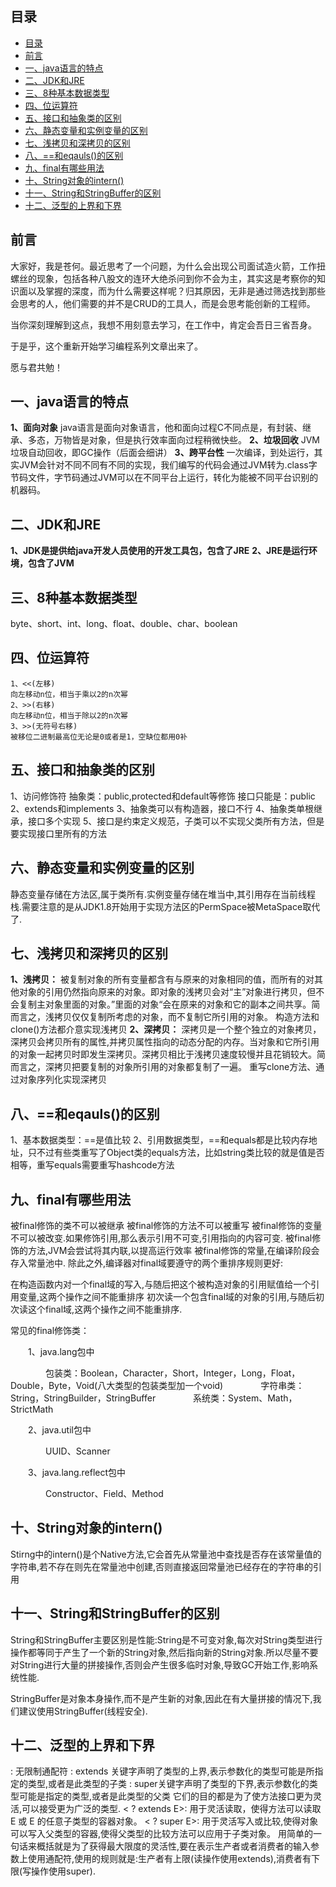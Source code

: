 ﻿
## 目录
- [目录](#目录)
- [前言](#前言)
- [一、java语言的特点](#一java语言的特点)
- [二、JDK和JRE](#二jdk和jre)
- [三、8种基本数据类型](#三8种基本数据类型)
- [四、位运算符](#四位运算符)
- [五、接口和抽象类的区别](#五接口和抽象类的区别)
- [六、静态变量和实例变量的区别](#六静态变量和实例变量的区别)
- [七、浅拷贝和深拷贝的区别](#七浅拷贝和深拷贝的区别)
- [八、==和eqauls()的区别](#八和eqauls的区别)
- [九、final有哪些用法](#九final有哪些用法)
- [十、String对象的intern()](#十string对象的intern)
- [十一、String和StringBuffer的区别](#十一string和stringbuffer的区别)
- [十二、泛型的上界和下界](#十二泛型的上界和下界)

## 前言
大家好，我是苍何。最近思考了一个问题，为什么会出现公司面试造火箭，工作扭螺丝的现象，包括各种八股文的连环大绝杀问到你不会为主，其实这是考察你的知识面以及掌握的深度，而为什么需要这样呢？归其原因，无非是通过筛选找到那些会思考的人，他们需要的并不是CRUD的工具人，而是会思考能创新的工程师。

当你深刻理解到这点，我想不用刻意去学习，在工作中，肯定会吾日三省吾身。

于是乎，这个重新开始学习编程系列文章出来了。

愿与君共勉！

## 一、java语言的特点
**1、面向对象**
java语言是面向对象语言，他和面向过程C不同点是，有封装、继承、多态，万物皆是对象，但是执行效率面向过程稍微快些。
**2、垃圾回收**
JVM垃圾自动回收，即GC操作（后面会细讲）
**3、跨平台性**
一次编译，到处运行，其实JVM会针对不同不同有不同的实现，我们编写的代码会通过JVM转为.class字节码文件，字节码通过JVM可以在不同平台上运行，转化为能被不同平台识别的机器码。
## 二、JDK和JRE
**1、JDK是提供给java开发人员使用的开发工具包，包含了JRE**
**2、JRE是运行环境，包含了JVM**
## 三、8种基本数据类型
	
byte、short、int、long、float、double、char、boolean
## 四、位运算符
	1、<<(左移)
	向左移动n位，相当于乘以2的n次幂
	2、>>(右移)
	向左移动n位，相当于除以2的n次幂
	3、>>(无符号右移)
	被移位二进制最高位无论是0或者是1，空缺位都用0补

## 五、接口和抽象类的区别
1、访问修饰符
抽象类：public,protected和default等修饰
接口只能是：public
2、extends和implements
3、抽象类可以有构造器，接口不行
4、抽象类单根继承，接口多个实现
5、接口是约束定义规范，子类可以不实现父类所有方法，但是要实现接口里所有的方法
## 六、静态变量和实例变量的区别
静态变量存储在方法区,属于类所有.实例变量存储在堆当中,其引用存在当前线程栈.需要注意的是从JDK1.8开始用于实现方法区的PermSpace被MetaSpace取代了.

## 七、浅拷贝和深拷贝的区别
**1、浅拷贝：**
被复制对象的所有变量都含有与原来的对象相同的值，而所有的对其他对象的引用仍然指向原来的对象。即对象的浅拷贝会对“主”对象进行拷贝，但不会复制主对象里面的对象。”里面的对象“会在原来的对象和它的副本之间共享。简而言之，浅拷贝仅仅复制所考虑的对象，而不复制它所引用的对象。
构造方法和clone()方法都介意实现浅拷贝
**2、深拷贝：**
深拷贝是一个整个独立的对象拷贝，深拷贝会拷贝所有的属性,并拷贝属性指向的动态分配的内存。当对象和它所引用的对象一起拷贝时即发生深拷贝。深拷贝相比于浅拷贝速度较慢并且花销较大。简而言之，深拷贝把要复制的对象所引用的对象都复制了一遍。
重写clone方法、通过对象序列化实现深拷贝
## 八、==和eqauls()的区别
1、基本数据类型：==是值比较
2、引用数据类型，==和equals都是比较内存地址，只不过有些类重写了Object类的equals方法，比如string类比较的就是值是否相等，重写equals需要重写hashcode方法
## 九、final有哪些用法
被final修饰的类不可以被继承
被final修饰的方法不可以被重写
被final修饰的变量不可以被改变.如果修饰引用,那么表示引用不可变,引用指向的内容可变.
被final修饰的方法,JVM会尝试将其内联,以提高运行效率
被final修饰的常量,在编译阶段会存入常量池中.
除此之外,编译器对final域要遵守的两个重排序规则更好:

在构造函数内对一个final域的写入,与随后把这个被构造对象的引用赋值给一个引用变量,这两个操作之间不能重排序
初次读一个包含final域的对象的引用,与随后初次读这个final域,这两个操作之间不能重排序.

常见的final修饰类：

　　1、java.lang包中

　　　　包装类：Boolean，Character，Short，Integer，Long，Float，Double，Byte，Void(八大类型的包装类型加一个void)
　　　　字符串类：String，StringBuilder，StringBuffer
　　　　系统类：System、Math，StrictMath

　　2、java.util包中

　　　　UUID、Scanner

　　3、java.lang.reflect包中

　　　　Constructor、Field、Method

## 十、String对象的intern()
Stirng中的intern()是个Native方法,它会首先从常量池中查找是否存在该常量值的字符串,若不存在则先在常量池中创建,否则直接返回常量池已经存在的字符串的引用
## 十一、String和StringBuffer的区别
String和StringBuffer主要区别是性能:String是不可变对象,每次对String类型进行操作都等同于产生了一个新的String对象,然后指向新的String对象.所以尽量不要对String进行大量的拼接操作,否则会产生很多临时对象,导致GC开始工作,影响系统性能.

StringBuffer是对象本身操作,而不是产生新的对象,因此在有大量拼接的情况下,我们建议使用StringBuffer(线程安全).


## 十二、泛型的上界和下界
<?>: 无限制通配符
<? extends E>: extends 关键字声明了类型的上界,表示参数化的类型可能是所指定的类型,或者是此类型的子类
<? super E>: super关键字声明了类型的下界,表示参数化的类型可能是指定的类型,或者是此类型的父类
它们的目的都是为了使方法接口更为灵活,可以接受更为广泛的类型.

< ? extends E>: 用于灵活读取，使得方法可以读取 E 或 E 的任意子类型的容器对象。
< ? super E>: 用于灵活写入或比较,使得对象可以写入父类型的容器,使得父类型的比较方法可以应用于子类对象。
用简单的一句话来概括就是为了获得最大限度的灵活性,要在表示生产者或者消费者的输入参数上使用通配符,使用的规则就是:生产者有上限(读操作使用extends),消费者有下限(写操作使用super).

